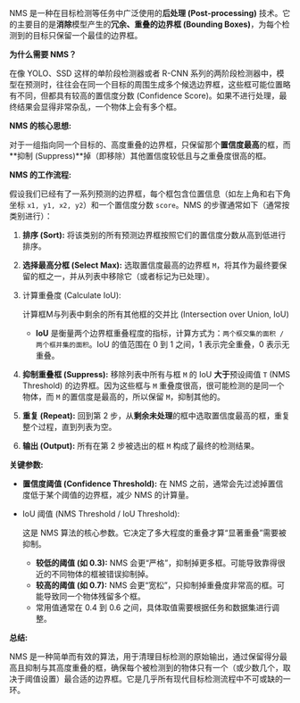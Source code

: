 NMS 是一种在目标检测等任务中广泛使用的**后处理 (Post-processing)** 技术。它的主要目的是**消除**模型产生的**冗余、重叠的边界框 (Bounding Boxes)**，为每个检测到的目标只保留一个最佳的边界框。

**为什么需要 NMS？**

在像 YOLO、SSD 这样的单阶段检测器或者 R-CNN 系列的两阶段检测器中，模型在预测时，往往会在同一个目标的周围生成多个候选边界框，这些框可能位置略有不同，但都具有较高的置信度分数 (Confidence Score)。如果不进行处理，最终结果会显得非常杂乱，一个物体上会有多个框。

**NMS 的核心思想:**

对于一组指向同一个目标的、高度重叠的边界框，只保留那个**置信度最高**的框，而**抑制 (Suppress)**掉（即移除）其他置信度较低且与之重叠度很高的框。

**NMS 的工作流程:**

假设我们已经有了一系列预测的边界框，每个框包含位置信息（如左上角和右下角坐标 `x1, y1, x2, y2`）和一个置信度分数 `score`。NMS 的步骤通常如下（通常按类别进行）：

1. **排序 (Sort):** 将该类别的所有预测边界框按照它们的置信度分数从高到低进行排序。

2. **选择最高分框 (Select Max):** 选取置信度最高的边界框 `M`，将其作为最终要保留的框之一，并从列表中移除它（或者标记为已处理）。

3. 计算重叠度 (Calculate IoU):

   计算框M与列表中剩余的所有其他框的交并比 (Intersection over Union, IoU)

   - **IoU** 是衡量两个边界框重叠程度的指标，计算方式为：`两个框交集的面积 / 两个框并集的面积`。IoU 的值范围在 0 到 1 之间，1 表示完全重叠，0 表示无重叠。

4. **抑制重叠框 (Suppress):** 移除列表中所有与框 `M` 的 IoU **大于**预设阈值 `T` (NMS Threshold) 的边界框。因为这些框与 `M` 重叠度很高，很可能检测的是同一个物体，而 `M` 的置信度是最高的，所以保留 `M`，抑制其他的。

5. **重复 (Repeat):** 回到第 2 步，从**剩余未处理**的框中选取置信度最高的框，重复整个过程，直到列表为空。

6. **输出 (Output):** 所有在第 2 步被选出的框 `M` 构成了最终的检测结果。

**关键参数:**

- **置信度阈值 (Confidence Threshold):** 在 NMS 之前，通常会先过滤掉置信度低于某个阈值的边界框，减少 NMS 的计算量。

- IoU 阈值 (NMS Threshold / IoU Threshold): 

  这是 NMS 算法的核心参数。它决定了多大程度的重叠才算“显著重叠”需要被抑制。

  - **较低的阈值 (如 0.3):** NMS 会更“严格”，抑制掉更多框。可能导致靠得很近的不同物体的框被错误抑制掉。
  - **较高的阈值 (如 0.7):** NMS 会更“宽松”，只抑制掉重叠度非常高的框。可能导致同一个物体残留多个框。
  - 常用值通常在 0.4 到 0.6 之间，具体取值需要根据任务和数据集进行调整。

**总结:**

NMS 是一种简单而有效的算法，用于清理目标检测的原始输出，通过保留得分最高且抑制与其高度重叠的框，确保每个被检测到的物体只有一个（或少数几个，取决于阈值设置）最合适的边界框。它是几乎所有现代目标检测流程中不可或缺的一环。